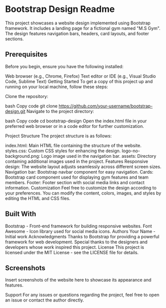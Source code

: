 # Bootstrap Design Readme
This project showcases a website design implemented using Bootstrap framework. It includes a landing page for a fictional gym named "M.S Gym". The design features navigation bars, headers, card layouts, and footer sections.

## Prerequisites
Before you begin, ensure you have the following installed:

Web browser (e.g., Chrome, Firefox)
Text editor or IDE (e.g., Visual Studio Code, Sublime Text)
Getting Started
To get a copy of this project up and running on your local machine, follow these steps:

Clone the repository:

bash
Copy code
git clone https://github.com/your-username/bootstrap-design.git
Navigate to the project directory:

bash
Copy code
cd bootstrap-design
Open the index.html file in your preferred web browser or in a code editor for further customization.

Project Structure
The project structure is as follows:

index.html: Main HTML file containing the structure of the website.
styles.css: Custom CSS styles for enhancing the design.
logo-no-background.png: Logo image used in the navigation bar.
assets: Directory containing additional images used in the project.
Features
Responsive design: The website layout adjusts seamlessly across different screen sizes.
Navigation bar: Bootstrap navbar component for easy navigation.
Cards: Bootstrap card component used for displaying gym features and team members.
Footer: Footer section with social media links and contact information.
Customization
Feel free to customize the design according to your preferences. You can modify the content, colors, images, and styles by editing the HTML and CSS files.

## Built With
Bootstrap - Front-end framework for building responsive websites.
Font Awesome - Icon library used for social media icons.
Authors
Your Name - Initial work
Acknowledgments
Thanks to Bootstrap for providing a powerful framework for web development.
Special thanks to the designers and developers whose work inspired this project.
License
This project is licensed under the MIT License - see the LICENSE file for details.

## Screenshots
Insert screenshots of the website here to showcase its appearance and features.

Support
For any issues or questions regarding the project, feel free to open an issue or contact the author directly.
